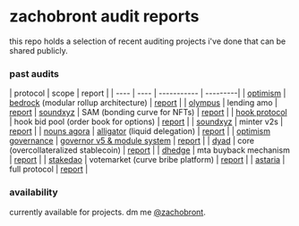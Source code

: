 # zachobront audit reports

this repo holds a selection of recent auditing projects i've done that can be shared publicly.

### past audits

| protocol | scope | report |
| ---- | ---- | ----------- | ---------|
| [optimism](https://www.optimism.io/) | [bedrock](https://community.optimism.io/docs/developers/bedrock/explainer/) (modular rollup architecture) | [report](https://github.com/sherlock-audit/2023-01-optimism-judging) |
| [olympus](https://www.olympusdao.finance/) | lending amo | [report](reports/olympus-lending-amo.md)
| [soundxyz](https://sound.xyz/) | SAM (bonding curve for NFTs) | [report](reports/sound.md) |
| [hook protocol](http://hook.xyz/) | hook bid pool (order book for options) | [report](reports/hook.md) |
| [soundxyz](https://sound.xyz/) | minter v2s | [report](reports/sound2.md) |
| [nouns agora](https://www.nounsagora.com/) | [alligator](https://github.com/voteagora/liquid-delegator/) (liquid delegation) | [report](reports/alligator.md) |
| [optimism governance](https://optimism.io/) | [governor v5 & module system](https://github.com/voteagora/optimism-gov/) | [report](reports/optgov.md) |
| [dyad](https://members.delphidigital.io/reports/exploring-dyad-a-new-approach-to-decentralized-stablecoins/#sneak-peek) | core (overcollateralized stablecoin) | [report](reports/dyad.pdf) |
| [dhedge](https://www.dhedge.org/) | mta buyback mechanism | [report](reports/dhedge.md) |
| [stakedao](https://stakedao.org/) | votemarket (curve bribe platform) | [report](reports/stakedao.md) |
| [astaria](https://astaria.xyz/) | full protocol | [report](reports/astaria.pdf) |


### availability

currently available for projects. dm me [@zachobront](http://twitter.com/zachobront).
